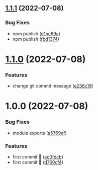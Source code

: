 ## [1.1.1](https://github.com/vodyani/semantic-release/compare/v1.1.0...v1.1.1) (2022-07-08)


### Bug Fixes

* npm publish ([d1bc69a](https://github.com/vodyani/semantic-release/commit/d1bc69a06b81d950b9fefee7d1c135be178ed476))
* npm publish ([fbd1374](https://github.com/vodyani/semantic-release/commit/fbd1374ceac6e7d6bcf7c2a4c5c3f089852a9469))

# [1.1.0](https://github.com/vodyani/semantic-release/compare/v1.0.0...v1.1.0) (2022-07-08)


### Features

* change git commit message ([e236c19](https://github.com/vodyani/semantic-release/commit/e236c1916f91177f70ba293b633f916ec26bef6a))

# 1.0.0 (2022-07-08)


### Bug Fixes

* module exports ([a5769ef](https://github.com/vodyani/semantic-release/commit/a5769ef8dbdc3d209a27030fb4e8bc0a5dc81dfe))


### Features

* first commit 🌈 ([ec0fdcb](https://github.com/vodyani/semantic-release/commit/ec0fdcb11499ca84f89fee9578862cf19e882fa9))
* first commit 🌈 ([d760cf4](https://github.com/vodyani/semantic-release/commit/d760cf487b79db5aeeb79c6e7534c61e876dc7be))
